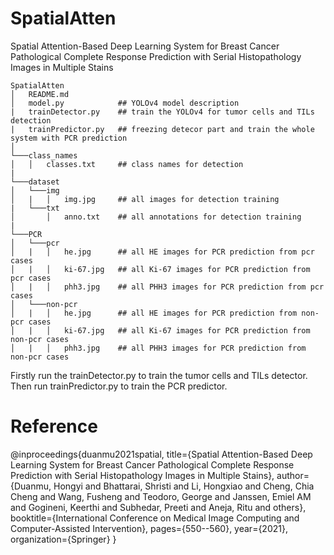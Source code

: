 # SpatialAtten
Spatial Attention-Based Deep Learning System for Breast Cancer Pathological Complete Response Prediction with Serial Histopathology Images in Multiple Stains


```
SpatialAtten
│   README.md
│   model.py            ## YOLOv4 model description    
|   trainDetector.py    ## train the YOLOv4 for tumor cells and TILs detection
|   trainPredictor.py   ## freezing detecor part and train the whole system with PCR prediction
│
└───class_names
│   │   classes.txt     ## class names for detection
|
└───dataset
│   └───img
│   |   │   img.jpg     ## all images for detection training
|   └───txt
│       │   anno.txt    ## all annotations for detection training
|
└───PCR
│   └───pcr
│   |   │   he.jpg      ## all HE images for PCR prediction from pcr cases
│   |   │   ki-67.jpg   ## all Ki-67 images for PCR prediction from pcr cases
│   |   │   phh3.jpg    ## all PHH3 images for PCR prediction from pcr cases
│   └───non-pcr
│   |   │   he.jpg      ## all HE images for PCR prediction from non-pcr cases
│   |   │   ki-67.jpg   ## all Ki-67 images for PCR prediction from non-pcr cases
│   |   │   phh3.jpg    ## all PHH3 images for PCR prediction from non-pcr cases

```

Firstly run the trainDetector.py to train the tumor cells and TILs detector. Then run trainPredictor.py to train the PCR predictor.

# Reference
@inproceedings{duanmu2021spatial,
  title={Spatial Attention-Based Deep Learning System for Breast Cancer Pathological Complete Response Prediction with Serial Histopathology Images in Multiple Stains},
  author={Duanmu, Hongyi and Bhattarai, Shristi and Li, Hongxiao and Cheng, Chia Cheng and Wang, Fusheng and Teodoro, George and Janssen, Emiel AM and Gogineni, Keerthi and Subhedar, Preeti and Aneja, Ritu and others},
  booktitle={International Conference on Medical Image Computing and Computer-Assisted Intervention},
  pages={550--560},
  year={2021},
  organization={Springer}
}
